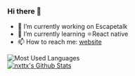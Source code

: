 ### Hi there 👋

<!--
**nxttx/nxttx** is a ✨ _special_ ✨ repository because its `README.md` (this file) appears on your GitHub profile.

Here are some ideas to get you started:
- 🔭 I’m currently working on ...
- 🌱 I’m currently learning ...
- 👯 I’m looking to collaborate on ...
- 🤔 I’m looking for help with ...
- 💬 Ask me about ...
- 📫 How to reach me: ...
- 😄 Pronouns: ...
- ⚡ Fun fact: ...
-->
- 🔭 I’m currently working on Escapetalk
- 🌱 I’m currently learning ⚛React native
- 📫 How to reach me: [website](https://robertboudewijn.nl)

![Most Used Languages](https://github-readme-stats.vercel.app/api/top-langs/?username=nxttx&layout=compact&exclude_repo=IProjectG18EenmaalAndermaal,AIM-OOSE)<br>
[![nxttx's Github Stats](https://github-readme-stats.vercel.app/api?username=nxttx&count_private=true&show_icons=true)](https://github.com/nxttx)<br>

